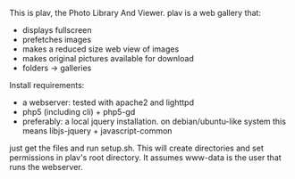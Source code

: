 This is plav, the Photo Library And Viewer. plav is a web gallery that:
- displays fullscreen
- prefetches images
- makes a reduced size web view of images
- makes original pictures available for download
- folders -> galleries

Install requirements:
- a webserver: tested with apache2 and lighttpd
- php5 (including cli) + php5-gd
- preferably: a local jquery installation. on debian/ubuntu-like system this 
means libjs-jquery + javascript-common

just get the files and run setup.sh. This will create directories and set 
permissions in plav's root directory. It assumes www-data is the user that runs
the webserver.